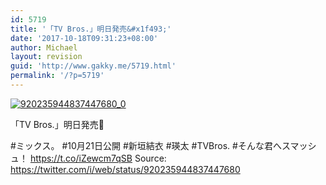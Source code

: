 ```yaml
---
id: 5719
title: '「TV Bros.」明日発売&#x1f493;'
date: '2017-10-18T09:31:23+08:00'
author: Michael
layout: revision
guid: 'http://www.gakky.me/5719.html'
permalink: '/?p=5719'
---
```


[![920235944837447680_0](http://www.yui-aragaki.org/wp-content/uploads/2017/10/920235944837447680_0.jpg)](http://www.yui-aragaki.org/wp-content/uploads/2017/10/920235944837447680_0.jpg)

「TV Bros.」明日発売💓

\#ミックス。
\#10月21日公開
\#新垣結衣
\#瑛太
\#TVBros.
\#そんな君へスマッシュ！ https://t.co/iZewcm7qSB
Source: <https://twitter.com/i/web/status/920235944837447680>
